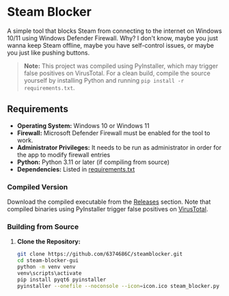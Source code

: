 # Steam Blocker

A simple tool that blocks Steam from connecting to the internet on Windows 10/11 using Windows Defender Firewall.  Why? I don't know, maybe you just wanna keep Steam offline, maybe you have self-control issues, or maybe you just like pushing buttons.

> **Note:** This project was compiled using PyInstaller, which may trigger false positives on VirusTotal. For a clean build, compile the source yourself by installing Python and running `pip install -r requirements.txt`.

## Requirements

- **Operating System:** Windows 10 or Windows 11
- **Firewall:** Microsoft Defender Firewall must be enabled for the tool to work.
- **Administrator Privileges:** It needs to be run as administrator in order for the app to modify firewall entries
- **Python:** Python 3.11 or later (if compiling from source)
- **Dependencies:** Listed in [requirements.txt](requirements.txt)

### Compiled Version

Download the compiled executable from the [Releases](https://github.com/6374686C/steamblocker/releases) section. Note that compiled binaries using PyInstaller trigger false positives on [VirusTotal](https://www.virustotal.com/gui/file/304a32f786bdea576e9b92932019ce2dd05646123d38cbb0a462efb27672cf13?nocache=1).

### Building from Source

1. **Clone the Repository:**

   ```bash
   git clone https://github.com/6374686C/steamblocker.git
   cd steam-blocker-gui
   python -m venv venv
   venv\scripts\activate
   pip install pyqt6 pyinstaller
   pyinstaller --onefile --noconsole --icon=icon.ico steam_blocker.py
   ```
